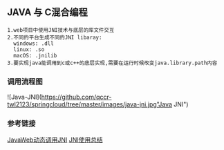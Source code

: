 ## JAVA 与 C混合编程
```text
1.web项目中使用JNI技术与底层的库文件交互
2.不同的平台生成不同的JNI libaray:
  windows: .dll
  linux: .so
  macOS: .jnilib
3.要实现java能调用到c或c++的底层实现,需要在运行时候改变java.library.path内容   
``` 

### 调用流程图
![Java-JNI](https://github.com/qccr-twl2123/springcloud/tree/master/images/java-jni.jpg"Java JNI")


### 参考链接
[JavaWeb动态调用JNI](http://www.imooc.com/article/14702)
[JNI使用总结](https://www.jianshu.com/p/fe42aa3150a0)


